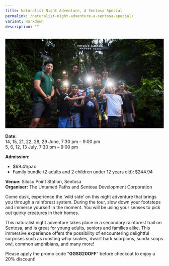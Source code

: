```yaml
---
title: Naturalist Night Adventure, A Sentosa Special
permalink: /naturalist-night-adventure-a-sentosa-special/
variant: markdown
description: ""
---
```

![Naturalist_Night_Adventure_Sentosa_Special](/images/Tours/Naturalist_Night_Adventure___A_Sentosa_Special.jpg)

**Date:** <br> 
14, 15, 21, 22, 28, 29 June, 7:30 pm – 9:00 pm <br> 
5, 6, 12, 13 July, 7:30 pm – 9:00 pm<br> 

**Admission:** <br> 
* $69.41/pax <br>
* Family bundle (2 adults and 2 children under 12 years old): $244.94<br> 

**Venue:** Siloso Point Station, Sentosa<br> 
**Organiser:** The Untamed Paths and Sentosa Development Corporation

Come dusk, experience the ‘wild side’ on this night adventure that brings you through a rainforest system. During the tour, slow down your footsteps and immerse yourself in the moment. You will be using your senses to pick out quirky creatures in their homes.&nbsp;&nbsp;

This naturalist night adventure takes place in a secondary rainforest trail on Sentosa, and is great for young adults, seniors and families alike. This immersive experience offers the possibility of encountering delightful surprises such as roosting whip snakes, dwarf bark scorpions, sunda scops owl, common amphibians, and many more!&nbsp;

Please apply the promo code "**GGSG20OFF**" before checkout to enjoy a 20% discount!

<a class="btn-link" target="_blank" href="https://www.sentosa.com.sg/en/things-to-do/events/sentosa-naturalist-night-adventure/"><img src="/images/gogreensg_website-32.png"></a> 

 

<style> 
.btn-link { 
display: none; 
} 

a.btn-link[target="_blank"]:after { 
display: none; 
} 

.btn-link > img { 
width: 100%; 
} 
</style>